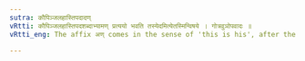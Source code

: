 ```yaml
---
sutra: कौपिञ्जलहास्तिपदादण्
vRtti: कौपिञ्जलहास्तिपदशब्दाभ्यामण् प्रत्ययो भवति तस्येदमित्येतस्मिन्विषये । गोत्रवुञोपवादः ॥
vRtti_eng: The affix अण् comes in the sense of 'this is his', after the words '_kaupinjala_' and '_hastipada_'.

---
```

